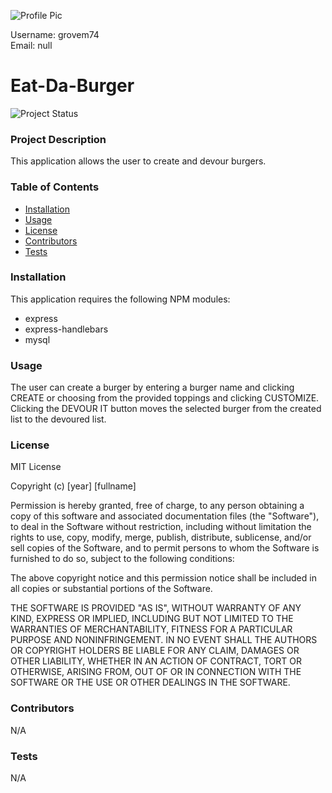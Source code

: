 ![Profile Pic](https://avatars2.githubusercontent.com/u/56848742?v=4) 
  
Username: grovem74<br>
Email: null<br>
     
# Eat-Da-Burger

![Project Status](https://img.shields.io/badge/status-complete-green)&nbsp;      

### Project Description
This application allows the user to create and devour burgers.

### Table of Contents
* [Installation](#installation)
* [Usage](#usage)
* [License](#tests)
* [Contributors](#contributors)
* [Tests](#tests)

### Installation
This application requires the following NPM modules:

* express
* express-handlebars
* mysql

### Usage
The user can create a burger by entering a burger name and clicking CREATE or choosing from the provided toppings and clicking CUSTOMIZE. Clicking the DEVOUR IT button moves the selected burger from the created list to the devoured list.

### License
MIT License  

Copyright (c) [year] [fullname]

Permission is hereby granted, free of charge, to any person obtaining a copy
of this software and associated documentation files (the "Software"), to deal
in the Software without restriction, including without limitation the rights
to use, copy, modify, merge, publish, distribute, sublicense, and/or sell
copies of the Software, and to permit persons to whom the Software is
furnished to do so, subject to the following conditions:

The above copyright notice and this permission notice shall be included in all
copies or substantial portions of the Software.

THE SOFTWARE IS PROVIDED "AS IS", WITHOUT WARRANTY OF ANY KIND, EXPRESS OR
IMPLIED, INCLUDING BUT NOT LIMITED TO THE WARRANTIES OF MERCHANTABILITY,
FITNESS FOR A PARTICULAR PURPOSE AND NONINFRINGEMENT. IN NO EVENT SHALL THE
AUTHORS OR COPYRIGHT HOLDERS BE LIABLE FOR ANY CLAIM, DAMAGES OR OTHER
LIABILITY, WHETHER IN AN ACTION OF CONTRACT, TORT OR OTHERWISE, ARISING FROM,
OUT OF OR IN CONNECTION WITH THE SOFTWARE OR THE USE OR OTHER DEALINGS IN THE
SOFTWARE.

### Contributors
N/A

### Tests
N/A